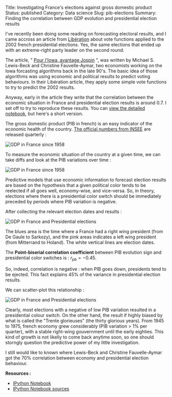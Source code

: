 Title: Investigating France's elections against gross domestic product
Status: published
Category: Data science
Slug: pib-elections
Summary: Finding the correlation between GDP evolution and presidential election results

I've recently been doing some reading on forecasting electoral results, and I came accross an article from [Libération](http://liberation.fr) about vote functions applied to the 2002 french presidential elections. Yes, the same elections that ended up with an extreme-right party leader on the second round.

The article, " [Pour l'Iowa, avantage Jospin](http://www.liberation.fr/tribune/2002/03/21/pour-l-iowa-avantage-jospin_397638) ", was written by Michael S. Lewis-Beck and Christine Fauvelle-Aymar, two economists working on the Iowa forcasting algorithms back in the late 90's. The basic idea of those algorithms was using economic and political results to predict voting behaviours. In their Libération article, they apply some simple vote functions to try to predict the 2002 results.

Anyway, early in the article they write that the correlation between the economic situation in France and presidential election results is around 0.7. I set off to try to reproduce these results. You can [view the detailed notebook](http://nbviewer.ipython.org/github/gaspaio/notebooks/blob/master/elections/PIB.ipynb), but here's a short version.

The gross domestic product (PIB in french) is an easy indicator of the economic health of the country. [The official numbers from INSEE](http://www.bdm.insee.fr/bdm2/affichageSeries?idbank=001690224&codeGroupe=1540) are released quarterly :

![GDP in France since 1958]({filename}/images/pib_pib.png)

To measure the economic situation of the country at a given time, we can take diffs and look at the PIB variations over time :

![GDP in France since 1958]({filename}/images/pib_evol.png)

Predictive models that use economic information to forecast election results are based on the hypothesis that a given political color tends to be reelected if all goes well, economy-wise, and vice-versa. So, in theory, elections where there is a presidential color switch should be immediately preceded by periods where PIB variation is negative.

After collecting the relevant election dates and results :

![GDP in France and Presidential elections]({filename}/images/pib_evol_pres.png)

The blues area is the time where a France had a right wing president (from De Gaule to Sarkozy), and the pink areas indicates a left wing president (from Mitterrand to Holand). The white vertical lines are election dates.

The **Point-biserial correlation coefficient** between PIB evolution sign and presidential color switches is : $r_{pb} = -0.45$.

So, indeed, correlation is negative : when PIB goes down, presidents tend to be ejected. This fact explains 45% of the variance in presidential election results.

We can scatter-plot this relationship :

![GDP in France and Presidential elections]({filename}/images/pib_evol_pres_scat.png)

Clearly, most elections with a negative of low PIB variation resulted in a presidential colour switch. On the other hand, the result if highly biased by what is called the "Trente glorieuses" (the thirty glorious years). From 1945 to 1975, french economy grew considerably (PIB variation > 1% per quarter), with a stable right-wing gouvernment until the early eighties. This kind of growth is not likelly to come back anytime soon, so one should storngly question the predictive power of my little investigation.

I still would like to known where Lewis-Beck and Christine Fauvelle-Aymar got the 70% correlation between economy and presidential election behaviour.

**Resources :**

* [IPython Notebook](http://nbviewer.ipython.org/github/gaspaio/notebooks/blob/master/elections/PIB.ipynb)
* [IPython Notebook sources](https://github.com/gaspaio/notebooks/tree/master/elections)
